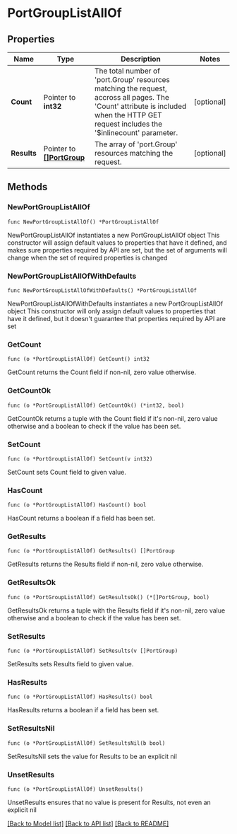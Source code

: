 # PortGroupListAllOf

## Properties

Name | Type | Description | Notes
------------ | ------------- | ------------- | -------------
**Count** | Pointer to **int32** | The total number of &#39;port.Group&#39; resources matching the request, accross all pages. The &#39;Count&#39; attribute is included when the HTTP GET request includes the &#39;$inlinecount&#39; parameter. | [optional] 
**Results** | Pointer to [**[]PortGroup**](PortGroup.md) | The array of &#39;port.Group&#39; resources matching the request. | [optional] 

## Methods

### NewPortGroupListAllOf

`func NewPortGroupListAllOf() *PortGroupListAllOf`

NewPortGroupListAllOf instantiates a new PortGroupListAllOf object
This constructor will assign default values to properties that have it defined,
and makes sure properties required by API are set, but the set of arguments
will change when the set of required properties is changed

### NewPortGroupListAllOfWithDefaults

`func NewPortGroupListAllOfWithDefaults() *PortGroupListAllOf`

NewPortGroupListAllOfWithDefaults instantiates a new PortGroupListAllOf object
This constructor will only assign default values to properties that have it defined,
but it doesn't guarantee that properties required by API are set

### GetCount

`func (o *PortGroupListAllOf) GetCount() int32`

GetCount returns the Count field if non-nil, zero value otherwise.

### GetCountOk

`func (o *PortGroupListAllOf) GetCountOk() (*int32, bool)`

GetCountOk returns a tuple with the Count field if it's non-nil, zero value otherwise
and a boolean to check if the value has been set.

### SetCount

`func (o *PortGroupListAllOf) SetCount(v int32)`

SetCount sets Count field to given value.

### HasCount

`func (o *PortGroupListAllOf) HasCount() bool`

HasCount returns a boolean if a field has been set.

### GetResults

`func (o *PortGroupListAllOf) GetResults() []PortGroup`

GetResults returns the Results field if non-nil, zero value otherwise.

### GetResultsOk

`func (o *PortGroupListAllOf) GetResultsOk() (*[]PortGroup, bool)`

GetResultsOk returns a tuple with the Results field if it's non-nil, zero value otherwise
and a boolean to check if the value has been set.

### SetResults

`func (o *PortGroupListAllOf) SetResults(v []PortGroup)`

SetResults sets Results field to given value.

### HasResults

`func (o *PortGroupListAllOf) HasResults() bool`

HasResults returns a boolean if a field has been set.

### SetResultsNil

`func (o *PortGroupListAllOf) SetResultsNil(b bool)`

 SetResultsNil sets the value for Results to be an explicit nil

### UnsetResults
`func (o *PortGroupListAllOf) UnsetResults()`

UnsetResults ensures that no value is present for Results, not even an explicit nil

[[Back to Model list]](../README.md#documentation-for-models) [[Back to API list]](../README.md#documentation-for-api-endpoints) [[Back to README]](../README.md)


